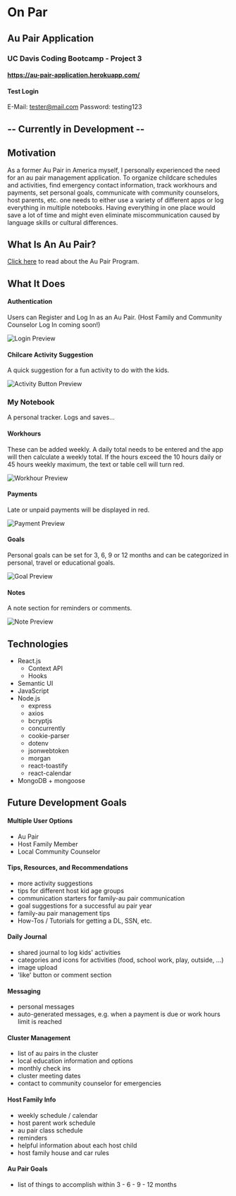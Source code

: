 # On Par
## Au Pair Application
### UC Davis Coding Bootcamp - Project 3
#### https://au-pair-application.herokuapp.com/

#### Test Login
E-Mail: tester@mail.com
Password: testing123

## -- Currently in Development --

## Motivation

As a former Au Pair in America myself, I personally experienced the need for an au pair management application. To organize childcare schedules and activities, find emergency contact information, track workhours and payments, set personal goals, communicate with community counselors, host parents, etc. one needs to either use a variety of different apps or log everything in multiple notebooks. Having everything in one place would save a lot of time and might even eliminate miscommunication caused by language skills or cultural differences.

## What Is An Au Pair?
[Click here](https://www.aupairinamerica.com/aupairs/index.asp) to read about the Au Pair Program.

## What It Does

#### Authentication
Users can Register and Log In as an Au Pair. (Host Family and Community Counselor Log In coming soon!)

![Login Preview](readme-gifs/login.gif)

#### Chilcare Activity Suggestion
A quick suggestion for a fun activity to do with the kids.

![Activity Button Preview](readme-gifs/activity.gif)

### My Notebook
A personal tracker. Logs and saves...

#### Workhours 
These can be added weekly. A daily total needs to be entered and the app will then calculate a weekly total. If the hours exceed the 10 hours daily or 45 hours weekly maximum, the text or table cell will turn red.

![Workhour Preview](readme-gifs/workhours.gif)

#### Payments
Late or unpaid payments will be displayed in red.

![Payment Preview](readme-gifs/payments.gif)

#### Goals
Personal goals can be set for 3, 6, 9 or 12 months and can be categorized in personal, travel or educational goals.

![Goal Preview](readme-gifs/goals.gif)

#### Notes
A note section for reminders or comments.

![Note Preview](readme-gifs/notes.gif)

## Technologies

* React.js
    * Context API
    * Hooks
* Semantic UI
* JavaScript
* Node.js
    * express
    * axios
    * bcryptjs
    * concurrently
    * cookie-parser
    * dotenv
    * jsonwebtoken
    * morgan
    * react-toastify
    * react-calendar
* MongoDB + mongoose

## Future Development Goals

#### Multiple User Options
* Au Pair
* Host Family Member
* Local Community Counselor

#### Tips, Resources, and Recommendations
* more activity suggestions
* tips for different host kid age groups
* communication starters for family-au pair communication
* goal suggestions for a successful au pair year
* family-au pair management tips
* How-Tos / Tutorials for getting a DL, SSN, etc.

#### Daily Journal
* shared journal to log kids' activities
* categories and icons for activities (food, school work, play, outside, ...)
* image upload
* 'like' button or comment section

#### Messaging
* personal messages
* auto-generated messages, e.g. when a payment is due or work hours limit is reached

#### Cluster Management
* list of au pairs in the cluster
* local education information and options
* monthly check ins
* cluster meeting dates
* contact to community counselor for emergencies

#### Host Family Info
* weekly schedule / calendar
* host parent work schedule
* au pair class schedule
* reminders
* helpful information about each host child
* host family house and car rules

#### Au Pair Goals
* list of things to accomplish within 3 - 6 - 9 - 12 months
